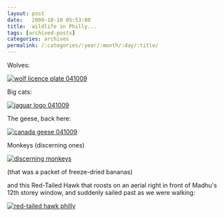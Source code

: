 ```yaml
---
layout: post
date:	2009-10-10 05:53:00
title:  wildlife in Philly...
tags: [archived-posts]
categories: archives
permalink: /:categories/:year/:month/:day/:title/
---
```

Wolves:


<a href="http://s562.photobucket.com/albums/ss67/pugaippadam/?action=view&current=IMG_7131.jpg" target="_blank"><img src="http://i562.photobucket.com/albums/ss67/pugaippadam/IMG_7131.jpg" border="0" alt="wolf licence plate 041009"></a>



Big cats:


<a href="http://s562.photobucket.com/albums/ss67/pugaippadam/?action=view&current=IMG_7127.jpg" target="_blank"><img src="http://i562.photobucket.com/albums/ss67/pugaippadam/IMG_7127.jpg" border="0" alt="jaguar logo 041009"></a>


The geese, back here:


<a href="http://s562.photobucket.com/albums/ss67/pugaippadam/?action=view&current=IMG_7130.jpg" target="_blank"><img src="http://i562.photobucket.com/albums/ss67/pugaippadam/IMG_7130.jpg" border="0" alt="canada geese 041009"></a>


Monkeys (discerning ones)

<a href="http://s562.photobucket.com/albums/ss67/pugaippadam/?action=view&current=IMG_7125.jpg" target="_blank"><img src="http://i562.photobucket.com/albums/ss67/pugaippadam/IMG_7125.jpg" border="0" alt="discerning monkeys"></a>


(that was a packet of freeze-dried bananas)

and this Red-Tailed Hawk that roosts on an aerial right in front of Madhu's 12th storey window, and suddenly sailed past as we were walking:


<a href="http://s562.photobucket.com/albums/ss67/pugaippadam/?action=view&current=IMG_7363.jpg" target="_blank"><img src="http://i562.photobucket.com/albums/ss67/pugaippadam/IMG_7363.jpg" border="0" alt="red-tailed hawk philly"></a>

